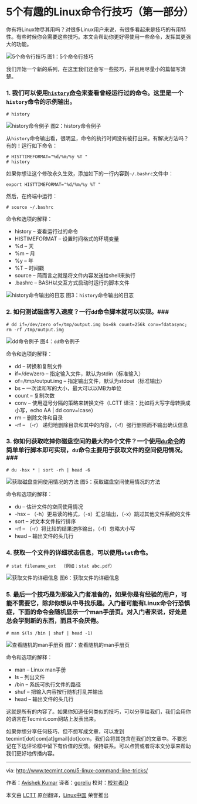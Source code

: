 5个有趣的Linux命令行技巧（第一部分）
================================================================================
你有将Linux物尽其用吗？对很多Linux用户来说，有很多看起来是技巧的有用特性。有些时候你会需要这些技巧。本文会帮助你更好得使用一些命令，发挥其更强大的功能。

![5个命令行技巧](http://www.tecmint.com/wp-content/uploads/2015/03/5-Command-Line-Tips.jpg)
图1：5个命令行技巧

我们开始一个新的系列，在这里我们还会写一些技巧，并且用尽量小的篇幅写清楚。

### 1. 我们可以使用[`history`命令][1]来查看曾经运行过的命令。这里是一个`history`命令的示例输出。 ###

    # history

![history命令例子](http://www.tecmint.com/wp-content/uploads/2015/03/history-command.gif)
图2：history命令例子

从`history`命令输出看，很明显，命令的执行时间没有被打出来。有解决方法吗？有的！运行如下命令：

    # HISTTIMEFORMAT="%d/%m/%y %T "
    # history

如果你想让这个修改永久生效，添加如下的一行内容到`~/.bashrc`文件中：

    export HISTTIMEFORMAT="%d/%m/%y %T "

然后，在终端中运行：

    # source ~/.bashrc

命令和选项的解释：

- history – 查看运行过的命令
- HISTIMEFORMAT – 设置时间格式的环境变量
- %d – 天
- %m – 月
- %y – 年
- %T – 时间戳
- source – 简而言之就是将文件内容发送给shell来执行
- .bashrc – BASH以交互方式启动时运行的脚本文件

![history命令输出的日志](http://www.tecmint.com/wp-content/uploads/2015/03/History-Command-Logs.gif)
图3：`history`命令输出的日志

### 2. 如何测试磁盘写入速度？一行`dd`命令脚本就可以实现。###

    # dd if=/dev/zero of=/tmp/output.img bs=8k count=256k conv=fdatasync; rm -rf /tmp/output.img

![dd命令例子](http://www.tecmint.com/wp-content/uploads/2015/03/dd-Command-Example.gif)
图4：`dd`命令例子

命令和选项的解释：

- dd – 转换和复制文件
- if=/dev/zero – 指定输入文件，默认为stdin（标准输入）
- of=/tmp/output.img – 指定输出文件，默认为stdout（标准输出）
- bs – 一次读和写的大小，最大可以以MB为单位
- count – 复制次数
- conv – 使用逗号分隔的策略来转换文件（LCTT 译注：比如将大写字母转换成小写，echo AA | dd conv=lcase）
- rm – 删除文件和目录
- -rf – （-r） 递归地删除目录和其中的内容，（-f）强行删除而不输出确认信息

### 3. 你如何获取吃掉你磁盘空间的最大的6个文件？一个使用[`du`命令][2]的简单单行脚本即可实现，`du`命令主要用于获取文件的空间使用情况。###

    # du -hsx * | sort -rh | head -6

![获取磁盘空间使用情况的方法](http://www.tecmint.com/wp-content/uploads/2015/03/check-disk-space-usage.gif)
图5：获取磁盘空间使用情况的方法

命令和选项的解释：

- du – 估计文件的空间使用情况
- -hsx – （-h）更易读的格式，（-s）汇总输出，（-x）跳过其他文件系统的文件
- sort – 对文本文件按行排序
- -rf – （-r）将比较的结果逆序输出，（-f）忽略大小写
- head – 输出文件的头几行

### 4. 获取一个文件的详细状态信息，可以使用`stat`命令。 ###

    # stat filename_ext  （例如：stat abc.pdf）

![获取文件的详细信息](http://www.tecmint.com/wp-content/uploads/2015/03/Check-File-Statistics.gif)
图6：获取文件的详细信息

### 5. 最后一个技巧是为那些入门者准备的，如果你是有经验的用户，可能不需要它，除非你想从中寻找乐趣。入门者可能有Linux命令行恐惧症，下面的命令会随机显示一个man手册页。对入门者来说，好处是总会学到新的东西，而且不会厌倦。 ###

    # man $(ls /bin | shuf | head -1)

![查看随机的man手册页](http://www.tecmint.com/wp-content/uploads/2015/03/Generate-Random-Man-Pages.gif)
图7：查看随机的man手册页

命令和选项的解释：

- man – Linux man手册
- ls – 列出文件
- /bin – 系统可执行文件的路径
- shuf – 把输入内容按行随机打乱并输出
- head – 输出文件的头几行

这就是所有的内容了。如果你知道任何类似的技巧，可以分享给我们，我们会用你的语言在Tecmint.com网站上发表出来。

如果你想分享任何技巧，但不想写成文章，可以发到tecmint[dot]com[at]gmail[dot]com，我们会将其包含在我们的文章中。不要忘记在下边评论框中留下有价值的反馈。保持联系。可以点赞或者将本文分享来帮助我们更好地传播内容。

--------------------------------------------------------------------------------

via: http://www.tecmint.com/5-linux-command-line-tricks/

作者：[Avishek Kumar][a]
译者：[goreliu](https://github.com/goreliu)
校对：[校对者ID](https://github.com/校对者ID)

本文由 [LCTT](https://github.com/LCTT/TranslateProject) 原创翻译，[Linux中国](http://linux.cn/) 荣誉推出

[a]:http://www.tecmint.com/author/avishek/
[1]:http://www.tecmint.com/history-command-examples/
[2]:http://www.tecmint.com/check-linux-disk-usage-of-files-and-directories/